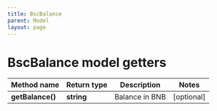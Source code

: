 ```yaml
---
title: BscBalance
parent: Model
layout: page
---
```


# BscBalance model getters

Method name | Return type | Description | Notes
------------ | ------------- | ------------- | -------------
**getBalance()** | **string** | Balance in BNB | [optional]

